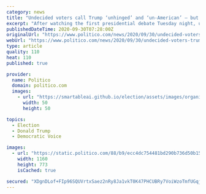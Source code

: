 ```yaml
---
category: news
title: "Undecided voters call Trump ‘unhinged’ and ‘un-American’ — but unswayed by debate"
excerpt: "After watching the first presidential debate Tuesday night, undecided voters from battleground states across the country still had plenty they wanted to know about coronavirus, racial injustice and what each candidate would do to unite the country."
publishedDateTime: 2020-09-30T07:28:00Z
originalUrl: "https://www.politico.com/news/2020/09/30/undecided-voters-trump-biden-debate-423545"
webUrl: "https://www.politico.com/news/2020/09/30/undecided-voters-trump-biden-debate-423545"
type: article
quality: 110
heat: 110
published: true

provider:
  name: Politico
  domain: politico.com
  images:
    - url: "https://smartableai.github.io/election/assets/images/organizations/politico.com-50x50.jpg"
      width: 50
      height: 50

topics:
  - Election
  - Donald Trump
  - Democratic Voice

images:
  - url: "https://static.politico.com/88/b9/ecc4dc754481bd290b736d50b15a/gettyimages-1228795856.jpg"
    width: 1160
    height: 773
    isCached: true

secured: "XDgnDLof+FIp96SQUVrtxSaez2nRy8Ja1vkT0K47PHCUBRy7VoiWzoTmfUGqjpN7A0zNztue7kS9VYsPmXEisQnHxA/kDn7uzJDvujpzYtSR76XHr22ZYt5JqcHAK9ksjdtA8vq1uImRMdXP4hgU0APIadEZi+UvgcaXn9Vg9XLzfxbncOMamyfw7cIeGtDP6jbyMfJRZTLyu0QHJbdt39+7Q8uL+oMNcNJVHyiepP7rlmlevrX/0a4RJTdYCTIYnMxHI54cICRshnCSSw9DMDxjzg07YpOzl4kh+ywsyAiQ+5zTAphL/3mFW1Ti6DX99T+hZUL604K5+3GMYJfghlvSdA3kEvKMEBpJQPeWfCY=;4+Xd0ZCSwo50i4cfhwPAvw=="
---
```


